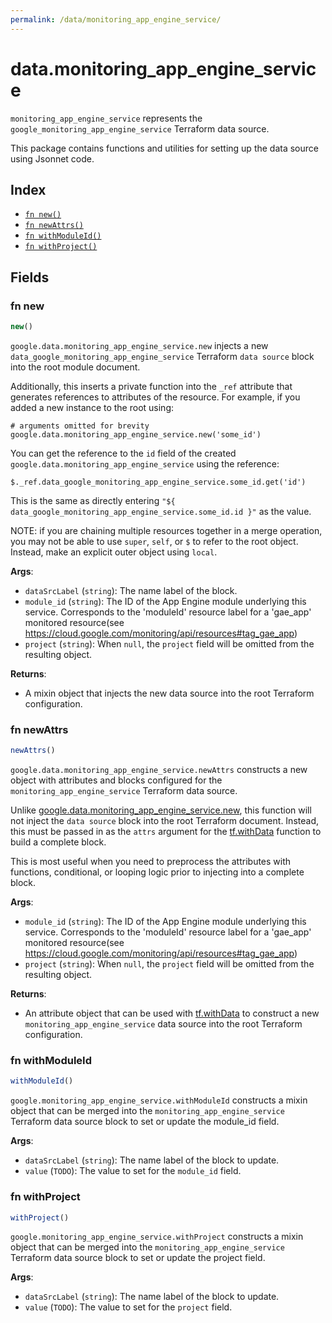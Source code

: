 ```yaml
---
permalink: /data/monitoring_app_engine_service/
---
```


# data.monitoring_app_engine_service

`monitoring_app_engine_service` represents the `google_monitoring_app_engine_service` Terraform data source.



This package contains functions and utilities for setting up the data source using Jsonnet code.


## Index

* [`fn new()`](#fn-new)
* [`fn newAttrs()`](#fn-newattrs)
* [`fn withModuleId()`](#fn-withmoduleid)
* [`fn withProject()`](#fn-withproject)

## Fields

### fn new

```ts
new()
```


`google.data.monitoring_app_engine_service.new` injects a new `data_google_monitoring_app_engine_service` Terraform `data source`
block into the root module document.

Additionally, this inserts a private function into the `_ref` attribute that generates references to attributes of the
resource. For example, if you added a new instance to the root using:

    # arguments omitted for brevity
    google.data.monitoring_app_engine_service.new('some_id')

You can get the reference to the `id` field of the created `google.data.monitoring_app_engine_service` using the reference:

    $._ref.data_google_monitoring_app_engine_service.some_id.get('id')

This is the same as directly entering `"${ data_google_monitoring_app_engine_service.some_id.id }"` as the value.

NOTE: if you are chaining multiple resources together in a merge operation, you may not be able to use `super`, `self`,
or `$` to refer to the root object. Instead, make an explicit outer object using `local`.

**Args**:
  - `dataSrcLabel` (`string`): The name label of the block.
  - `module_id` (`string`): The ID of the App Engine module underlying this service. 
Corresponds to the &#39;moduleId&#39; resource label for a &#39;gae_app&#39;
monitored resource(see https://cloud.google.com/monitoring/api/resources#tag_gae_app)
  - `project` (`string`):  When `null`, the `project` field will be omitted from the resulting object.

**Returns**:
- A mixin object that injects the new data source into the root Terraform configuration.


### fn newAttrs

```ts
newAttrs()
```


`google.data.monitoring_app_engine_service.newAttrs` constructs a new object with attributes and blocks configured for the `monitoring_app_engine_service`
Terraform data source.

Unlike [google.data.monitoring_app_engine_service.new](#fn-monitoringappengineservicenew), this function will not inject the `data source`
block into the root Terraform document. Instead, this must be passed in as the `attrs` argument for the
[tf.withData](https://github.com/tf-libsonnet/core/tree/main/docs#fn-withdata) function to build a complete block.

This is most useful when you need to preprocess the attributes with functions, conditional, or looping logic prior to
injecting into a complete block.

**Args**:
  - `module_id` (`string`): The ID of the App Engine module underlying this service. 
Corresponds to the &#39;moduleId&#39; resource label for a &#39;gae_app&#39;
monitored resource(see https://cloud.google.com/monitoring/api/resources#tag_gae_app)
  - `project` (`string`):  When `null`, the `project` field will be omitted from the resulting object.

**Returns**:
  - An attribute object that can be used with [tf.withData](https://github.com/tf-libsonnet/core/tree/main/docs#fn-withdata) to construct a new `monitoring_app_engine_service` data source into the root Terraform configuration.


### fn withModuleId

```ts
withModuleId()
```

`google.monitoring_app_engine_service.withModuleId` constructs a mixin object that can be merged into the `monitoring_app_engine_service`
Terraform data source block to set or update the module_id field.



**Args**:
  - `dataSrcLabel` (`string`): The name label of the block to update.
  - `value` (`TODO`): The value to set for the `module_id` field.


### fn withProject

```ts
withProject()
```

`google.monitoring_app_engine_service.withProject` constructs a mixin object that can be merged into the `monitoring_app_engine_service`
Terraform data source block to set or update the project field.



**Args**:
  - `dataSrcLabel` (`string`): The name label of the block to update.
  - `value` (`TODO`): The value to set for the `project` field.
